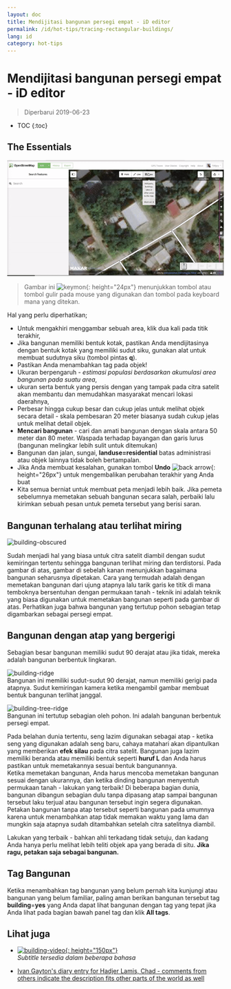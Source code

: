 ```yaml
---
layout: doc
title: Mendijitasi bangunan persegi empat - iD editor
permalink: /id/hot-tips/tracing-rectangular-buildings/
lang: id
category: hot-tips
---
```


Mendijitasi bangunan persegi empat - iD editor
============

> Diperbarui 2019-06-23

- TOC
{:toc}

The Essentials
----------

![Rectangular building][]  

> Gambar ini ![keymon]{: height="24px"} menunjukkan tombol atau tombol gulir pada mouse yang digunakan dan tombol pada keyboard mana yang ditekan.  

Hal yang perlu diperhatikan;  

- Untuk mengakhiri menggambar sebuah area, klik dua kali pada titik terakhir,  
- Jika bangunan memiliki bentuk kotak, pastikan Anda mendijitasinya dengan bentuk kotak yang memiliki sudut siku, gunakan alat untuk membuat sudutnya siku (tombol pintas **q**).  
- Pastikan Anda menambahkan tag pada objek!  
- Ukuran berpengaruh - *estimasi populasi berdasarkan akumulasi area bangunan pada suatu area*,  
- ukuran serta bentuk yang persis dengan yang tampak pada citra satelit akan membantu dan memudahkan masyarakat mencari lokasi daerahnya,  
- Perbesar hingga cukup besar dan cukup jelas untuk melihat objek secara detail - skala pembesaran 20 meter biasanya sudah cukup jelas untuk melihat detail objek.  
- **Mencari bangunan** - cari dan amati bangunan dengan skala antara 50 meter dan 80 meter. Waspada terhadap bayangan dan garis lurus (bangunan melingkar lebih sulit untuk ditemukan)  
- Bangunan dan jalan, sungai, **landuse=residential** batas administrasi atau objek lainnya tidak boleh bertampalan.  
- Jika Anda membuat kesalahan, gunakan tombol **Undo** ![back arrow]{: height="26px"} untuk mengembalikan perubahan terakhir yang Anda buat  
- Kita semua berniat untuk membuat peta menjadi lebih baik. Jika pemeta sebelumnya memetakan sebuah bangunan secara salah, perbaiki lalu kirimkan sebuah pesan untuk pemeta tersebut yang berisi saran.  

Bangunan terhalang atau terlihat miring  
--------------------------------------

![building-obscured][]  

Sudah menjadi hal yang biasa untuk citra satelit diambil dengan sudut kemiringan tertentu sehingga bangunan terlihat miring dan terdistorsi. Pada gambar di atas, gambar di sebelah kanan menunjukkan bagaimana bangunan seharusnya dipetakan. Cara yang termudah adalah dengan memetakan bangunan dari ujung atapnya lalu tarik garis ke titik di mana temboknya bersentuhan dengan permukaan tanah - teknik ini adalah teknik yang biasa digunakan untuk memetakan bangunan seperti pada gambar di atas. Perhatikan juga bahwa bangunan yang tertutup pohon sebagian tetap digambarkan sebagai persegi empat. 

Bangunan dengan atap yang bergerigi
----------------------------
 
Sebagian besar bangunan memiliki sudut 90 derajat atau jika tidak, mereka adalah bangunan berbentuk lingkaran.  

![building-ridge][]  
Bangunan ini memiliki sudut-sudut 90 derajat, namun memiliki gerigi pada atapnya. Sudut kemiringan kamera ketika mengambil gambar membuat bentuk bangunan terlihat janggal.  

![building-tree-ridge][]  
Bangunan ini tertutup sebagian oleh pohon. Ini adalah bangunan berbentuk persegi empat.  

Pada belahan dunia tertentu, seng lazim digunakan sebagai atap - ketika seng yang digunakan adalah seng baru, cahaya matahari akan dipantulkan yang memberikan **efek silau** pada citra satelit. Bangunan juga lazim memiliki beranda atau memiliki bentuk seperti **huruf L** dan Anda harus pastikan untuk memetakannya sesuai bentuk bangunannya.  
Ketika memetakan bangunan, Anda harus mencoba memetakan bangunan sesuai dengan ukurannya, dan ketika dinding bangunan menyentuh permukaan tanah - lakukan yang terbaik! Di beberapa bagian dunia, bangunan dibangun sebagian dulu tanpa dipasang atap sampai bangunan tersebut laku terjual atau bangunan tersebut ingin segera digunakan. Petakan bangunan tanpa atap tersebut seperti bangunan pada umumnya karena untuk menambahkan atap tidak memakan waktu yang lama dan mungkin saja atapnya sudah ditambahkan setelah citra satelitnya diambil.  

Lakukan yang terbaik - bahkan ahli terkadang tidak setuju, dan kadang Anda hanya perlu melihat lebih teliti objek apa yang berada di situ. **Jika ragu, petakan saja sebagai bangunan.**  

Tag Bangunan
-------------

Ketika menambahkan tag bangunan yang belum pernah kita kunjungi atau bangunan yang belum familiar, paling aman berikan bangunan tersebut tag **building**=**yes** yang Anda dapat lihat bangunan dengan tag yang tepat jika Anda lihat pada bagian bawah panel tag dan klik **All tags**.  

Lihat juga  
---------

- [![building-video]{: height="150px"}](https://www.youtube.com/watch?v=VPJz-AucqF4&index=7&list=PLb9506_-6FMHZ3nwn9heri3xjQKrSq1hN "Humanitarian OpenStreetMap Team Tutorial Videos - Adding a Building to OpenStreetMap")  
*Subtitle tersedia dalam beberapa bahasa*  

- [Ivan Gayton's diary entry for Hadjer Lamis, Chad - comments from others indicate the description fits other parts of the world as well](https://www.openstreetmap.org/user/IvanGayton/diary/38612)



[Rectangular building]: /images/hot-tips/rectangular_building.gif "Tracing a rectangular building, squaring the corners, and adding tags."
[keymon]:/images/hot-tips/keymon.png
[building-ridge]: /images/hot-tips/building-ridge.png
[back arrow]: /images/beginner/back-arrow.png
[building-tree-ridge]: /images/hot-tips/building-tree-ridge.png
[building-obscured]: /images/hot-tips/buildings-obscured-traced-1.png "Before & after - tracing a building seen at an angle"
[building-video]: /images/hot-tips/building-video.png "Humanitarian OpenStreetMap Team Tutorial Videos - Adding a Building to OpenStreetMap"